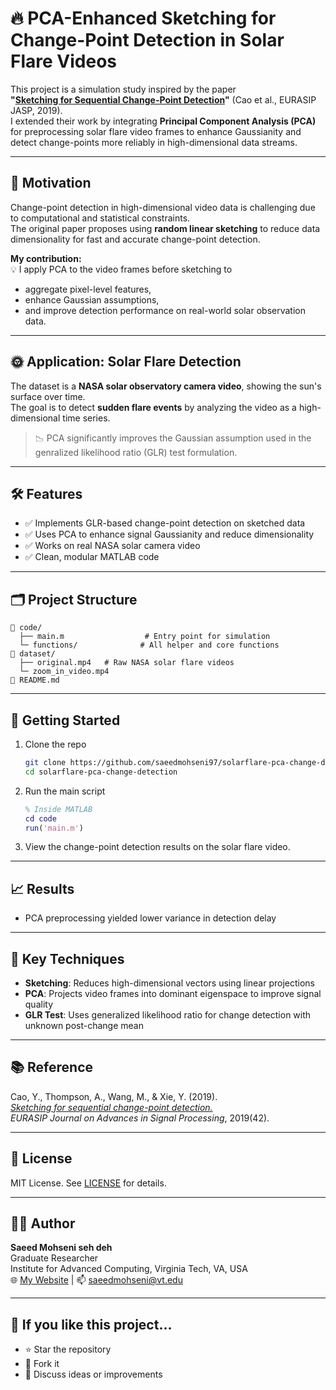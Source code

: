 # 🔥 PCA-Enhanced Sketching for Change-Point Detection in Solar Flare Videos

This project is a simulation study inspired by the paper  
**"[Sketching for Sequential Change-Point Detection](https://doi.org/10.1186/s13634-019-0635-3)"** (Cao et al., EURASIP JASP, 2019).  
I extended their work by integrating **Principal Component Analysis (PCA)** for preprocessing solar flare video frames to enhance Gaussianity and detect change-points more reliably in high-dimensional data streams.

---

## 📌 Motivation

Change-point detection in high-dimensional video data is challenging due to computational and statistical constraints.  
The original paper proposes using **random linear sketching** to reduce data dimensionality for fast and accurate change-point detection.

**My contribution:**  
💡 I apply PCA to the video frames before sketching to  
- aggregate pixel-level features,  
- enhance Gaussian assumptions,  
- and improve detection performance on real-world solar observation data.

---

## 🌞 Application: Solar Flare Detection

The dataset is a **NASA solar observatory camera video**, showing the sun's surface over time.  
The goal is to detect **sudden flare events** by analyzing the video as a high-dimensional time series.

> 📉 PCA significantly improves the Gaussian assumption used in the genralized likelihood ratio (GLR) test formulation.
---

## 🛠 Features

- ✅ Implements GLR-based change-point detection on sketched data  
- ✅ Uses PCA to enhance signal Gaussianity and reduce dimensionality  
- ✅ Works on real NASA solar camera video  
- ✅ Clean, modular MATLAB code

---

## 🗂 Project Structure

```
📁 code/
  ├── main.m                  # Entry point for simulation
  └─ functions/              # All helper and core functions
📁 dataset/
  ├── original.mp4   # Raw NASA solar flare videos
  └─ zoom_in_video.mp4
📄 README.md
```

---

## 🚀 Getting Started

1. Clone the repo
   ```bash
   git clone https://github.com/saeedmohseni97/solarflare-pca-change-detection.git
   cd solarflare-pca-change-detection
   ```

2. Run the main script
   ```matlab
   % Inside MATLAB
   cd code
   run('main.m')
   ```

3. View the change-point detection results on the solar flare video.

---

## 📈 Results

- PCA preprocessing yielded lower variance in detection delay

---

## 🧠 Key Techniques

- **Sketching**: Reduces high-dimensional vectors using linear projections
- **PCA**: Projects video frames into dominant eigenspace to improve signal quality
- **GLR Test**: Uses generalized likelihood ratio for change detection with unknown post-change mean

---

## 📚 Reference

Cao, Y., Thompson, A., Wang, M., & Xie, Y. (2019).  
[*Sketching for sequential change-point detection.*](https://doi.org/10.1186/s13634-019-0635-3)  
_EURASIP Journal on Advances in Signal Processing_, 2019(42).

---

## 📎 License

MIT License. See [LICENSE](LICENSE) for details.

---

## 👨‍💻 Author

**Saeed Mohseni seh deh**  
Graduate Researcher  
Institute for Advanced Computing, Virginia Tech, VA, USA  
🌐 [My Website](https://saeedmohseni.netlify.app/) | 📫 saeedmohseni@vt.edu

---

## 🌟 If you like this project...

- ⭐ Star the repository
- 🍴 Fork it
- 🧠 Discuss ideas or improvements
